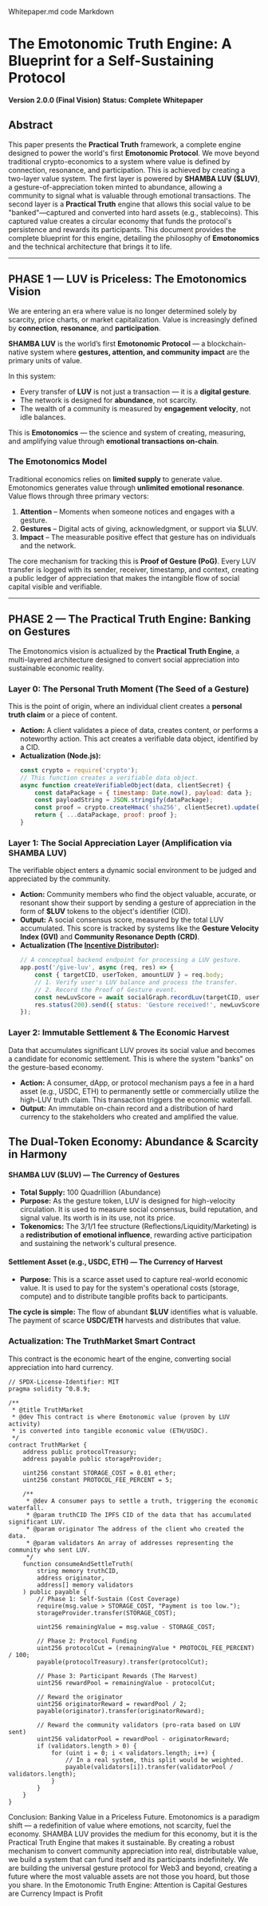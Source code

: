 Whitepaper.md
code
Markdown
# The Emotonomic Truth Engine: A Blueprint for a Self-Sustaining Protocol

**Version 2.0.0 (Final Vision)**
**Status: Complete Whitepaper**

## Abstract

This paper presents the **Practical Truth** framework, a complete engine designed to power the world's first **Emotonomic Protocol**. We move beyond traditional crypto-economics to a system where value is defined by connection, resonance, and participation. This is achieved by creating a two-layer value system. The first layer is powered by **SHAMBA LUV ($LUV)**, a gesture-of-appreciation token minted to abundance, allowing a community to signal what is valuable through emotional transactions. The second layer is a **Practical Truth** engine that allows this social value to be "banked"—captured and converted into hard assets (e.g., stablecoins). This captured value creates a circular economy that funds the protocol's persistence and rewards its participants. This document provides the complete blueprint for this engine, detailing the philosophy of **Emotonomics** and the technical architecture that brings it to life.

---

## **PHASE 1 — LUV is Priceless: The Emotonomics Vision**

We are entering an era where value is no longer determined solely by scarcity, price charts, or market capitalization. Value is increasingly defined by **connection**, **resonance**, and **participation**.

**SHAMBA LUV** is the world’s first **Emotonomic Protocol** — a blockchain-native system where **gestures, attention, and community impact** are the primary units of value.

In this system:
- Every transfer of **LUV** is not just a transaction — it is a **digital gesture**.
- The network is designed for **abundance**, not scarcity.
- The wealth of a community is measured by **engagement velocity**, not idle balances.

This is **Emotonomics** — the science and system of creating, measuring, and amplifying value through **emotional transactions on-chain**.

### The Emotonomics Model

Traditional economics relies on **limited supply** to generate value. Emotonomics generates value through **unlimited emotional resonance**. Value flows through three primary vectors:

1.  **Attention** – Moments when someone notices and engages with a gesture.
2.  **Gestures** – Digital acts of giving, acknowledgment, or support via $LUV.
3.  **Impact** – The measurable positive effect that gesture has on individuals and the network.

The core mechanism for tracking this is **Proof of Gesture (PoG)**. Every LUV transfer is logged with its sender, receiver, timestamp, and context, creating a public ledger of appreciation that makes the intangible flow of social capital visible and verifiable.

---

## **PHASE 2 — The Practical Truth Engine: Banking on Gestures**

The Emotonomics vision is actualized by the **Practical Truth Engine**, a multi-layered architecture designed to convert social appreciation into sustainable economic reality.

### **Layer 0: The Personal Truth Moment (The Seed of a Gesture)**
This is the point of origin, where an individual client creates a **personal truth claim** or a piece of content.

-   **Action:** A client validates a piece of data, creates content, or performs a noteworthy action. This act creates a verifiable data object, identified by a CID.
-   **Actualization (Node.js):**
    ```javascript
    const crypto = require('crypto');
    // This function creates a verifiable data object.
    async function createVerifiableObject(data, clientSecret) {
        const dataPackage = { timestamp: Date.now(), payload: data };
        const payloadString = JSON.stringify(dataPackage);
        const proof = crypto.createHmac('sha256', clientSecret).update(payloadString).digest('hex');
        return { ...dataPackage, proof: proof };
    }
    ```

### **Layer 1: The Social Appreciation Layer (Amplification via SHAMBA LUV)**
The verifiable object enters a dynamic social environment to be judged and appreciated by the community.

-   **Action:** Community members who find the object valuable, accurate, or resonant show their support by sending a gesture of appreciation in the form of **$LUV** tokens to the object's identifier (CID).
-   **Output:** A social consensus score, measured by the total LUV accumulated. This score is tracked by systems like the **Gesture Velocity Index (GVI)** and **Community Resonance Depth (CRD)**.
-   **Actualization (The [Incentive Distributor](https://luv.pythai.net)):**
    ```javascript
    // A conceptual backend endpoint for processing a LUV gesture.
    app.post('/give-luv', async (req, res) => {
        const { targetCID, userToken, amountLUV } = req.body;
        // 1. Verify user's LUV balance and process the transfer.
        // 2. Record the Proof of Gesture event.
        const newLuvScore = await socialGraph.recordLuv(targetCID, userToken, amountLUV);
        res.status(200).send({ status: 'Gesture received!', newLuvScore });
    });
    ```

### **Layer 2: Immutable Settlement & The Economic Harvest**
Data that accumulates significant LUV proves its social value and becomes a candidate for economic settlement. This is where the system "banks" on the gesture-based economy.

-   **Action:** A consumer, dApp, or protocol mechanism pays a fee in a hard asset (e.g., USDC, ETH) to permanently settle or commercially utilize the high-LUV truth claim. This transaction triggers the economic waterfall.
-   **Output:** An immutable on-chain record and a distribution of hard currency to the stakeholders who created and amplified the value.

## **The Dual-Token Economy: Abundance & Scarcity in Harmony**

#### **SHAMBA LUV ($LUV) — The Currency of Gestures**
-   **Total Supply:** 100 Quadrillion (Abundance)
-   **Purpose:** As the gesture token, LUV is designed for high-velocity circulation. It is used to measure social consensus, build reputation, and signal value. Its worth is in its use, not its price.
-   **Tokenomics:** The 3/1/1 fee structure (Reflections/Liquidity/Marketing) is a **redistribution of emotional influence**, rewarding active participation and sustaining the network's cultural presence.

#### **Settlement Asset (e.g., USDC, ETH) — The Currency of Harvest**
-   **Purpose:** This is a scarce asset used to capture real-world economic value. It is used to pay for the system's operational costs (storage, compute) and to distribute tangible profits back to participants.

**The cycle is simple:** The flow of abundant **$LUV** identifies what is valuable. The payment of scarce **USDC/ETH** harvests and distributes that value.

### Actualization: The TruthMarket Smart Contract

This contract is the economic heart of the engine, converting social appreciation into hard currency.

```solidity
// SPDX-License-Identifier: MIT
pragma solidity ^0.8.9;

/**
 * @title TruthMarket
 * @dev This contract is where Emotonomic value (proven by LUV activity)
 * is converted into tangible economic value (ETH/USDC).
 */
contract TruthMarket {
    address public protocolTreasury;
    address payable public storageProvider;

    uint256 constant STORAGE_COST = 0.01 ether;
    uint256 constant PROTOCOL_FEE_PERCENT = 5;

    /**
     * @dev A consumer pays to settle a truth, triggering the economic waterfall.
     * @param truthCID The IPFS CID of the data that has accumulated significant LUV.
     * @param originator The address of the client who created the data.
     * @param validators An array of addresses representing the community who sent LUV.
     */
    function consumeAndSettleTruth(
        string memory truthCID,
        address originator,
        address[] memory validators
    ) public payable {
        // Phase 1: Self-Sustain (Cost Coverage)
        require(msg.value > STORAGE_COST, "Payment is too low.");
        storageProvider.transfer(STORAGE_COST);
        
        uint256 remainingValue = msg.value - STORAGE_COST;

        // Phase 2: Protocol Funding
        uint256 protocolCut = (remainingValue * PROTOCOL_FEE_PERCENT) / 100;
        payable(protocolTreasury).transfer(protocolCut);

        // Phase 3: Participant Rewards (The Harvest)
        uint256 rewardPool = remainingValue - protocolCut;
        
        // Reward the originator
        uint256 originatorReward = rewardPool / 2;
        payable(originator).transfer(originatorReward);

        // Reward the community validators (pro-rata based on LUV sent)
        uint256 validatorPool = rewardPool - originatorReward;
        if (validators.length > 0) {
            for (uint i = 0; i < validators.length; i++) {
                // In a real system, this split would be weighted.
                payable(validators[i]).transfer(validatorPool / validators.length);
            }
        }
    }
}
```
Conclusion: Banking Value in a Priceless Future.
Emotonomics is a paradigm shift — a redefinition of value where emotions, not scarcity, fuel the economy. SHAMBA LUV provides the medium for this economy, but it is the Practical Truth Engine that makes it sustainable. By creating a robust mechanism to convert community appreciation into real, distributable value, we build a system that can fund itself and its participants indefinitely.
We are building the universal gesture protocol for Web3 and beyond, creating a future where the most valuable assets are not those you hoard, but those you share. In the Emotonomic Truth Engine:
Attention is Capital
Gestures are Currency
Impact is Profit
